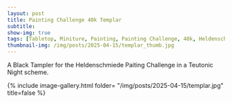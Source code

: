 ```yaml
---
layout: post
title: Painting Challenge 40k Templar
subtitle:
show-img: true
tags: [Tabletop, Miniture, Painting, Painting Challenge, 40k, Heldenschmiede]
thumbnail-img: /img/posts/2025-04-15/templar_thumb.jpg
---
```


A Black Tampler for the Heldenschmiede Paiting Challenge in a Teutonic Night scheme.

{% include image-gallery.html folder= "/img/posts/2025-04-15/templar.jpg" title=false %}

